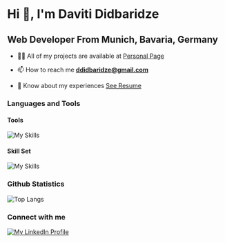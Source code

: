 # Hi 👋, I'm Daviti Didbaridze

## Web Developer From Munich, Bavaria, Germany

- 👨‍💻 All of my projects are available at [Personal Page][personalPage]

- 📫 How to reach me **[ddidbaridze@gmail.com](mailto:ddidbaridze@gmail.com)**

- 📄 Know about my experiences [See Resume][linkToResume]

### Languages and Tools

#### Tools

![My Skills](https://skillicons.dev/icons?i=vscode,linux,bash,figma,netlify,md,github,git&theme=light)

#### Skill Set

![My Skills](https://skillicons.dev/icons?i=css,sass,html,js,ts,react,vue,nextjs,nodejs&theme=light)

### Github Statistics

![Top Langs](https://github-readme-stats.vercel.app/api/top-langs/?username=didbar&layout=compact)

### Connect with me

[![My LinkedIn Profile][linkedInImage]][linkedInProfile]

[linkedInImage]: https://skillicons.dev/icons?i=linkedin
[linkedInProfile]: https://www.linkedin.com/in/daviti-didbaridze-bb5a58b5/ "Personal Profile"
[linkToResume]: https://drive.google.com/file/d/1R8KnsA9hukWFuH9mm6aRXYnQ_CZAm4vg/view?usp=share_link "To My Resume"
[personalPage]: https://davit-didbaridze.netlify.app/ "To My Personal Page"
